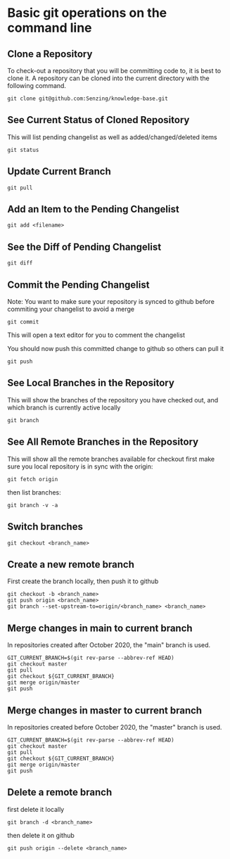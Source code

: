 # Basic git operations on the command line

## Clone a Repository

To check-out a repository that you will be committing code to, it is best to clone it.  A repository can be cloned into the current directory with the following command.

```console
git clone git@github.com:Senzing/knowledge-base.git
```

## See Current Status of Cloned Repository

This will list pending changelist as well as added/changed/deleted items

```console
git status
```

## Update Current Branch

```console
git pull
```

## Add an Item to the Pending Changelist

```console
git add <filename>
```

## See the Diff of Pending Changelist

```console
git diff
```

## Commit the Pending Changelist

Note:  You want to make sure your repository is synced to github before commiting your changelist to avoid a merge

```console
git commit
```

This will open a text editor for you to comment the changelist

You should now push this committed change to github so others can pull it

```console
git push
```

## See Local Branches in the Repository

This will show the branches of the repository you have checked out, and which branch is currently active locally

```console
git branch
```

## See All Remote Branches in the Repository

This will show all the remote branches available for checkout
first make sure you local repository is in sync with the origin:

```console
git fetch origin
```

then list branches:

```console
git branch -v -a
```

## Switch branches

```console
git checkout <branch_name>
```

## Create a new remote branch

First create the branch locally, then push it to github

```console
git checkout -b <branch_name>
git push origin <branch_name>
git branch --set-upstream-to=origin/<branch_name> <branch_name>
```

## Merge changes in main to current branch

In repositories created after October 2020, the "main" branch is used.

```console
GIT_CURRENT_BRANCH=$(git rev-parse --abbrev-ref HEAD)
git checkout master
git pull
git checkout ${GIT_CURRENT_BRANCH}
git merge origin/master
git push
```

## Merge changes in master to current branch

In repositories created before October 2020, the "master" branch is used.

```console
GIT_CURRENT_BRANCH=$(git rev-parse --abbrev-ref HEAD)
git checkout master
git pull
git checkout ${GIT_CURRENT_BRANCH}
git merge origin/master
git push
```

## Delete a remote branch

first delete it locally

```console
git branch -d <branch_name>
```

then delete it on github

```console
git push origin --delete <branch_name>
```
